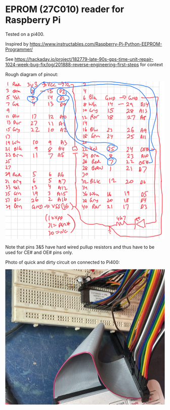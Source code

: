 # EPROM (27C010) reader for Raspberry Pi

Tested on a pi400.

Inspired by https://www.instructables.com/Raspberry-Pi-Python-EEPROM-Programmer/

See https://hackaday.io/project/182779-late-90s-gps-time-unit-repair-1024-week-bug-fix/log/201888-reverse-engineering-first-steps for context

Rough diagram of pinout:

![Pinouts](eprom-reader-pinout.png)

Note that pins 3&5 have hard wired pullup resistors and thus have to be used for CE# and OE# pins only.

Photo of quick and dirty circuit on connected to Pi400:

![Breadboard picture](eprom-reader-breadboard.png)
